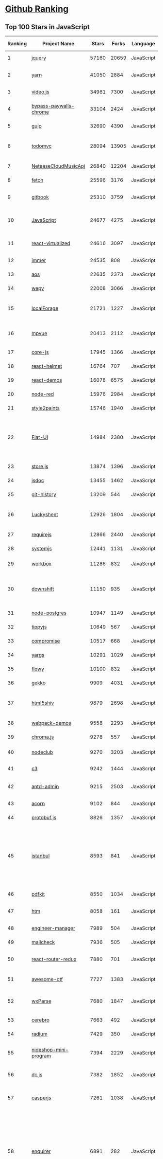[Github Ranking](../README.md)
==========

## Top 100 Stars in JavaScript

| Ranking | Project Name | Stars | Forks | Language | Open Issues | Description | Last Commit |
| ------- | ------------ | ----- | ----- | -------- | ----------- | ----------- | ----------- |
| 1 | [jquery](https://github.com/jquery/jquery) | 57160 | 20659 | JavaScript | 77 | jQuery JavaScript Library | 2023-02-02T00:43:01Z |
| 2 | [yarn](https://github.com/yarnpkg/yarn) | 41050 | 2884 | JavaScript | 1811 | The 1.x line is frozen - features and bugfixes now happen on https://github.com/yarnpkg/berry | 2022-12-03T18:04:46Z |
| 3 | [video.js](https://github.com/videojs/video.js) | 34961 | 7300 | JavaScript | 380 | Video.js - open source HTML5 video player | 2023-02-03T20:39:51Z |
| 4 | [bypass-paywalls-chrome](https://github.com/iamadamdev/bypass-paywalls-chrome) | 33104 | 2424 | JavaScript | 0 | Bypass Paywalls web browser extension for Chrome and Firefox. | 2023-02-04T22:21:09Z |
| 5 | [gulp](https://github.com/gulpjs/gulp) | 32690 | 4390 | JavaScript | 24 | A toolkit to automate & enhance your workflow | 2023-01-23T15:14:16Z |
| 6 | [todomvc](https://github.com/tastejs/todomvc) | 28094 | 13905 | JavaScript | 135 | Helping you select an MV* framework - Todo apps for React.js, Ember.js, Angular, and many more | 2022-12-07T15:51:16Z |
| 7 | [NeteaseCloudMusicApi](https://github.com/Binaryify/NeteaseCloudMusicApi) | 26840 | 12204 | JavaScript | 93 | 网易云音乐 Node.js API service | 2023-02-05T01:20:07Z |
| 8 | [fetch](https://github.com/github/fetch) | 25596 | 3176 | JavaScript | 41 | A window.fetch JavaScript polyfill. | 2022-12-27T04:25:06Z |
| 9 | [gitbook](https://github.com/GitbookIO/gitbook) | 25310 | 3759 | JavaScript | 0 | 📝 Modern documentation format and toolchain using Git and Markdown | 2022-10-13T09:52:57Z |
| 10 | [JavaScript](https://github.com/TheAlgorithms/JavaScript) | 24677 | 4275 | JavaScript | 5 | Algorithms and Data Structures implemented in JavaScript for beginners, following best practices. | 2023-01-13T09:11:28Z |
| 11 | [react-virtualized](https://github.com/bvaughn/react-virtualized) | 24616 | 3097 | JavaScript | 445 | React components for efficiently rendering large lists and tabular data | 2022-11-29T20:35:22Z |
| 12 | [immer](https://github.com/immerjs/immer) | 24535 | 808 | JavaScript | 28 | Create the next immutable state by mutating the current one | 2023-02-03T04:59:47Z |
| 13 | [aos](https://github.com/michalsnik/aos) | 22635 | 2373 | JavaScript | 295 | Animate on scroll library | 2022-12-08T22:18:06Z |
| 14 | [wepy](https://github.com/Tencent/wepy) | 22008 | 3066 | JavaScript | 352 | 小程序组件化开发框架 | 2023-02-02T00:42:04Z |
| 15 | [localForage](https://github.com/localForage/localForage) | 21721 | 1227 | JavaScript | 199 | 💾 Offline storage, improved. Wraps IndexedDB, WebSQL, or localStorage using a simple but powerful API. | 2022-12-23T23:04:15Z |
| 16 | [mpvue](https://github.com/Meituan-Dianping/mpvue) | 20413 | 2112 | JavaScript | 423 | 基于 Vue.js 的小程序开发框架，从底层支持 Vue.js 语法和构建工具体系。 | 2022-03-02T04:31:30Z |
| 17 | [core-js](https://github.com/zloirock/core-js) | 17945 | 1366 | JavaScript | 22 | Standard Library | 2023-02-04T18:43:09Z |
| 18 | [react-helmet](https://github.com/nfl/react-helmet) | 16764 | 707 | JavaScript | 155 | A document head manager for React | 2022-12-30T20:29:14Z |
| 19 | [react-demos](https://github.com/ruanyf/react-demos) | 16078 | 6575 | JavaScript | 0 | a collection of simple demos of React.js | 2022-12-07T11:29:56Z |
| 20 | [node-red](https://github.com/node-red/node-red) | 15976 | 2984 | JavaScript | 239 | Low-code programming for event-driven applications | 2023-02-04T20:31:57Z |
| 21 | [style2paints](https://github.com/lllyasviel/style2paints) | 15746 | 1940 | JavaScript | 27 | sketch + style = paints :art: (TOG2018/SIGGRAPH2018ASIA) | 2023-01-14T13:23:17Z |
| 22 | [Flat-UI](https://github.com/designmodo/Flat-UI) | 14984 | 2380 | JavaScript | 9 | Flat UI Free - Design Framework (html/css3/less/js). Flat UI is based on Bootstrap, a comfortable, responsive, and functional framework that simplifies the development of websites. | 2022-08-19T06:10:16Z |
| 23 | [store.js](https://github.com/marcuswestin/store.js) | 13874 | 1396 | JavaScript | 68 | Cross-browser storage for all use cases, used across the web. | 2023-01-17T22:04:51Z |
| 24 | [jsdoc](https://github.com/jsdoc/jsdoc) | 13455 | 1462 | JavaScript | 394 | An API documentation generator for JavaScript. | 2023-01-30T04:07:28Z |
| 25 | [git-history](https://github.com/pomber/git-history) | 13209 | 544 | JavaScript | 54 | Quickly browse the history of a file from any git repository | 2022-09-01T08:39:51Z |
| 26 | [Luckysheet](https://github.com/dream-num/Luckysheet) | 12926 | 1804 | JavaScript | 574 | Luckysheet is an online spreadsheet like excel that is powerful, simple to configure, and completely open source. | 2023-02-03T02:37:37Z |
| 27 | [requirejs](https://github.com/requirejs/requirejs) | 12866 | 2440 | JavaScript | 254 | A file and module loader for JavaScript | 2022-11-25T19:28:28Z |
| 28 | [systemjs](https://github.com/systemjs/systemjs) | 12441 | 1131 | JavaScript | 46 | Dynamic ES module loader | 2023-01-02T07:59:36Z |
| 29 | [workbox](https://github.com/GoogleChrome/workbox) | 11286 | 832 | JavaScript | 149 | 📦 Workbox: JavaScript libraries for Progressive Web Apps | 2023-02-01T19:30:17Z |
| 30 | [downshift](https://github.com/downshift-js/downshift) | 11150 | 935 | JavaScript | 35 | 🏎 A set of primitives to build simple, flexible, WAI-ARIA compliant React autocomplete, combobox or select dropdown components. | 2023-01-31T08:06:21Z |
| 31 | [node-postgres](https://github.com/brianc/node-postgres) | 10947 | 1149 | JavaScript | 364 | PostgreSQL client for node.js. | 2023-02-04T13:05:06Z |
| 32 | [tippyjs](https://github.com/atomiks/tippyjs) | 10649 | 567 | JavaScript | 45 | Tooltip, popover, dropdown, and menu library | 2022-10-30T08:53:12Z |
| 33 | [compromise](https://github.com/spencermountain/compromise) | 10517 | 668 | JavaScript | 80 | modest natural-language processing | 2023-02-04T19:46:52Z |
| 34 | [yargs](https://github.com/yargs/yargs) | 10291 | 1029 | JavaScript | 343 |  yargs the modern, pirate-themed successor to optimist. | 2023-01-13T03:01:21Z |
| 35 | [flowy](https://github.com/alyssaxuu/flowy) | 10100 | 832 | JavaScript | 40 | The minimal javascript library to create flowcharts ✨ | 2023-01-01T11:48:42Z |
| 36 | [gekko](https://github.com/askmike/gekko) | 9909 | 4031 | JavaScript | 0 | A bitcoin trading bot written in node - https://gekko.wizb.it/ | 2020-02-16T14:25:26Z |
| 37 | [html5shiv](https://github.com/aFarkas/html5shiv) | 9879 | 2698 | JavaScript | 41 | This script is the defacto way to enable use of HTML5 sectioning elements in legacy Internet Explorer. | 2021-10-03T05:17:23Z |
| 38 | [webpack-demos](https://github.com/ruanyf/webpack-demos) | 9558 | 2293 | JavaScript | 0 | a collection of simple demos of Webpack | 2020-12-03T12:31:38Z |
| 39 | [chroma.js](https://github.com/gka/chroma.js) | 9278 | 557 | JavaScript | 58 | JavaScript library for all kinds of color manipulations | 2023-01-07T19:41:34Z |
| 40 | [nodeclub](https://github.com/cnodejs/nodeclub) | 9270 | 3203 | JavaScript | 144 | :baby_chick:Nodeclub 是使用 Node.js 和 MongoDB 开发的社区系统 | 2023-01-06T17:58:57Z |
| 41 | [c3](https://github.com/c3js/c3) | 9242 | 1444 | JavaScript | 725 | :bar_chart: A D3-based reusable chart library | 2023-02-03T08:58:57Z |
| 42 | [antd-admin](https://github.com/zuiidea/antd-admin) | 9215 | 2503 | JavaScript | 33 | An excellent front-end solution for enterprise applications built upon Ant Design and UmiJS | 2023-01-22T12:44:34Z |
| 43 | [acorn](https://github.com/acornjs/acorn) | 9102 | 844 | JavaScript | 24 | A small, fast, JavaScript-based JavaScript parser | 2023-02-03T16:12:10Z |
| 44 | [protobuf.js](https://github.com/protobufjs/protobuf.js) | 8826 | 1357 | JavaScript | 480 | Protocol Buffers for JavaScript (& TypeScript). | 2023-02-02T21:17:33Z |
| 45 | [istanbul](https://github.com/gotwarlost/istanbul) | 8593 | 841 | JavaScript | 357 | Yet another JS code coverage tool that computes statement, line, function and branch coverage with module loader hooks to transparently add coverage when running tests. Supports all JS coverage use cases including unit tests, server side functional tests and browser tests. Built for scale. | 2022-12-01T18:44:58Z |
| 46 | [pdfkit](https://github.com/foliojs/pdfkit) | 8550 | 1034 | JavaScript | 352 | A JavaScript PDF generation library for Node and the browser | 2023-01-18T20:57:18Z |
| 47 | [htm](https://github.com/developit/htm) | 8058 | 161 | JavaScript | 30 | Hyperscript Tagged Markup: JSX alternative using standard tagged templates, with compiler support. | 2022-06-03T00:03:32Z |
| 48 | [engineer-manager](https://github.com/ryanburgess/engineer-manager) | 7989 | 504 | JavaScript | 2 | A list of engineering manager resource links. | 2023-01-10T17:31:55Z |
| 49 | [mailcheck](https://github.com/mailcheck/mailcheck) | 7936 | 505 | JavaScript | 29 | Reduce misspelled email addresses in your web apps. | 2022-05-06T21:06:51Z |
| 50 | [react-router-redux](https://github.com/reactjs/react-router-redux) | 7880 | 701 | JavaScript | 1 | Ruthlessly simple bindings to keep react-router and redux in sync | 2018-10-26T15:42:15Z |
| 51 | [awesome-ctf](https://github.com/apsdehal/awesome-ctf) | 7727 | 1383 | JavaScript | 12 | A curated list of CTF frameworks, libraries, resources and softwares | 2023-01-04T13:46:19Z |
| 52 | [wxParse](https://github.com/icindy/wxParse) | 7680 | 1847 | JavaScript | 204 | wxParse-微信小程序富文本解析自定义组件，支持HTML及markdown解析 | 2020-03-19T03:14:29Z |
| 53 | [cerebro](https://github.com/cerebroapp/cerebro) | 7663 | 492 | JavaScript | 61 | Open-source productivity booster with a brain | 2023-02-03T17:27:30Z |
| 54 | [radium](https://github.com/FormidableLabs/radium) | 7429 | 350 | JavaScript | 68 | A toolchain for React component styling. | 2022-08-19T13:33:58Z |
| 55 | [nideshop-mini-program](https://github.com/tumobi/nideshop-mini-program) | 7394 | 2229 | JavaScript | 1 | NideShop：基于Node.js+MySQL开发的开源微信小程序商城（微信小程序） | 2020-01-20T08:29:07Z |
| 56 | [dc.js](https://github.com/dc-js/dc.js) | 7382 | 1852 | JavaScript | 381 | Multi-Dimensional charting built to work natively with crossfilter rendered with d3.js | 2022-11-04T16:07:04Z |
| 57 | [casperjs](https://github.com/casperjs/casperjs) | 7261 | 1038 | JavaScript | 0 | CasperJS is no longer actively maintained. Navigation scripting and testing utility for PhantomJS and SlimerJS | 2020-04-03T21:57:20Z |
| 58 | [enquirer](https://github.com/enquirer/enquirer) | 6891 | 282 | JavaScript | 155 | Stylish, intuitive and user-friendly prompts, for Node.js. Used by eslint, webpack, yarn, pm2, pnpm, RedwoodJS, FactorJS, salesforce, Cypress, Google Lighthouse, Generate, tencent cloudbase, lint-staged, gluegun, hygen, hardhat, AWS Amplify, GitHub Actions Toolkit, @airbnb/nimbus, and many others! Please follow Enquirer's author: https://github.com/jonschlinkert | 2023-01-14T08:23:13Z |
| 59 | [covid19india-react](https://github.com/covid19india/covid19india-react) | 6890 | 3477 | JavaScript | 27 | Tracking the impact of COVID-19 in India | 2021-12-02T12:28:51Z |
| 60 | [conventional-changelog](https://github.com/conventional-changelog/conventional-changelog) | 6843 | 689 | JavaScript | 195 | Generate changelogs and release notes from a project's commit messages and metadata. | 2023-02-02T22:29:47Z |

